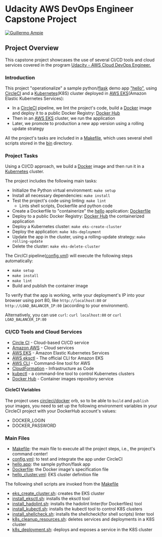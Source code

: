 # Udacity AWS DevOps Engineer Capstone Project

[![Guillermo Ampie](https://circleci.com/gh/guillermo-ampie/devops-capstone.svg?style=shield)](https://github.com/guillermo-ampie/devops-capstone)

## Project Overview

This capstone project showcases the use of several CI/CD tools and cloud services covered in the program [Udacity - AWS Cloud DevOps Engineer.](https://www.udacity.com/course/cloud-dev-ops-nanodegree--nd9991)

### Introduction

This project "operationalize" a sample python/[flask](https://flask.palletsprojects.com/)
demo app ["hello"](./hello_app/hello.py), using [CircleCI](https://www.circleci.com) and
 a [Kubernetes](https://kubernetes.io/)(K8S) cluster deployed in [AWS EKS](https://aws.amazon.com/eks/)(Amazon Elastic Kubernetes Services):

* In a [CircleCI](https://www.circleci.com) pipeline, we lint the project's code, build
 a [Docker](https://www.docker.com/resources/what-container) image and deploy it to a public
Docker Registry: [Docker Hub](https://hub.docker.com/repository/docker/gampie/hello-app)
* Then in an [AWS EKS](https://aws.amazon.com/eks/) cluster, we run the application
* Later, we promote to production a new app version using a rolling update strategy

All the project's tasks are included in a [Makefile](Makefile), which uses several shell scripts stored in the
[bin](bin) directory.

### Project Tasks

Using a CI/CD approach, we build a [Docker](https://www.docker.com/resources/what-container) image and then run it in a [Kubernetes](https://kubernetes.io/) cluster.

The project includes the following main tasks:

* Initialize the Python virtual environment:  `make setup`
* Install all necessary dependencies:  `make install`
* Test the project's code using linting:  `make lint`
  * Lints shell scripts, Dockerfile and python code
* Create a Dockerfile to "containerize" the [hello](/hello_app/hello.py) application: [Dockerfile](hello_app/Dockerfile)
* Deploy to a public Docker Registry:
 [Docker Hub](https://hub.docker.com/repository/docker/gampie/hello-app) the containerized application
* Deploy a Kubernetes cluster:  `make eks-create-cluster`
* Deploy the application:  `make k8s-deployment`
* Update the app in the cluster, using a rolling-update strategy:  `make rolling-update`
* Delete the cluster:  `make eks-delete-cluster`

The CirclCI pipeline([config.yml](.circleci/config.yml)) will execute the following steps automatically:

* `make setup`
* `make install`
* `make lint`
* Build and publish the container image

To verify that the app is working, write your deployment's IP into your browser using port 80, like
`http://localhost:80` or `http://LOAD_BALANCER_IP:80` (according to your environment).

Alternatively, you can use `curl`: `curl localhost:80` or `curl LOAD_BALANCER_IP:80`

### CI/CD Tools and Cloud Services

* [Circle CI](https://www.circleci.com) - Cloud-based CI/CD service
* [Amazon AWS](https://aws.amazon.com/) - Cloud services
* [AWS EKS](https://aws.amazon.com/eks/) - Amazon Elastic Kubernetes Services
* [AWS eksctl](https://eksctl.io) - The official CLI for Amazon EKS
* [AWS CLI](https://aws.amazon.com/cli/) - Command-line tool for AWS
* [CloudFormation](https://aws.amazon.com/cloudformation/) - Infrastructure as Code
* [kubectl](https://kubernetes.io/docs/reference/kubectl/) - a command-line tool to control Kubernetes clusters
* [Docker Hub](https://hub.docker.com/repository/docker/gampie/hello-app) - Container images repository service

#### CicleCI Variables

  The project uses [circleci/docker](https://circleci.com/developer/orbs/orb/circleci/docker) orb,
  so to be able to `build` and `publish` your images, you need to set up the following environment
  variables in your CircleCI project with your DockerHub account's values:

* DOCKER_LOGIN
* DOCKER_PASSWORD
  
### Main Files

* [Makefile](./Makefile): the main file to execute all the project steps, i.e., the project's command center!
* [config.yml](.circleci/config.yml): to test and integrate the app under CircleCI
* [hello.app](./hello_app/hello.py): the sample python/flask app
* [Dockerfile](./hello_app/Dockerfile): the Docker image's specification file
* [hello_cluster.yml](./hello_cluster.yml): EKS cluster definition file

The following shell scripts are invoked from the [Makefile](./Makefile)

* [eks_create_cluster.sh](./bin/eks_create_cluster.sh): creates the EKS cluster
* [install_eksctl.sh](./bin/install_eksctl.sh): installs the eksctl tool
* [install_hadolint.sh](./bin/install_hadolint.sh): installs the hadolint linter(for Dockerfiles) tool
* [install_kubectl.sh](./bin/install_kubectl.sh): installs the kubectl tool to control K8S clusters
* [install_shellcheck.sh](./bin/install_shellcheck.sh): installs the shellcheck(for shell scripts) linter tool
* [k8s_cleanup_resources.sh](./bin/k8s_cleanup_resources.sh): deletes services and deployments in a K8S cluster
* [k8s_deployment.sh](./bin/k8s_deployment.sh): deploys and exposes a service in the K8S cluster
